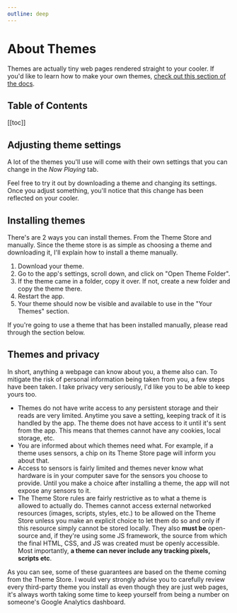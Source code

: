 ```yaml
---
outline: deep
---
```


# About Themes

Themes are actually tiny web pages rendered straight to your cooler. If you'd like to learn how to make your own themes, [check out this section of the docs](/docs/themes/what-are-themes.md).

## Table of Contents

[[toc]]

## Adjusting theme settings

A lot of the themes you'll use will come with their own settings that you can change in the _Now Playing_ tab.

Feel free to try it out by downloading a theme and changing its settings. Once you adjust something, you'll notice that this change has been reflected on your cooler.

## Installing themes

There's are 2 ways you can install themes. From the Theme Store and manually. Since the theme store is as simple as choosing a theme and downloading it, I'll explain how to install a theme manually.

1. Download your theme.
2. Go to the app's settings, scroll down, and click on "Open Theme Folder".
3. If the theme came in a folder, copy it over. If not, create a new folder and copy the theme there.
4. Restart the app.
5. Your theme should now be visible and available to use in the "Your Themes" section.

If you're going to use a theme that has been installed manually, please read through the section below.

## Themes and privacy

In short, anything a webpage can know about you, a theme also can. To mitigate the risk of personal information being taken from you, a few steps have been taken. I take privacy very seriously, I'd like you to be able to keep yours too.

- Themes do not have write access to any persistent storage and their reads are very limited. Anytime you save a setting, keeping track of it is handled by the app. The theme does not have access to it until it's sent from the app. This means that themes cannot have any cookies, local storage, etc.
- You are informed about which themes need what. For example, if a theme uses sensors, a chip on its Theme Store page will inform you about that.
- Access to sensors is fairly limited and themes never know what hardware is in your computer save for the sensors you choose to provide. Until you make a choice after installing a theme, the app will not expose any sensors to it.
- The Theme Store rules are fairly restrictive as to what a theme is allowed to actually do. Themes cannot access external networked resources (images, scripts, styles, etc.) to be allowed on the Theme Store unless you make an explicit choice to let them do so and only if this resource simply cannot be stored locally. They also **must be** open-source and, if they're using some JS framework, the source from which the final HTML, CSS, and JS was created must be openly accessible. Most importantly, **a theme can never include any tracking pixels, scripts etc**.

As you can see, some of these guarantees are based on the theme coming from the Theme Store. I would very strongly advise you to carefully review every third-party theme you install as even though they are just web pages, it's always worth taking some time to keep yourself from being a number on someone's Google Analytics dashboard.
